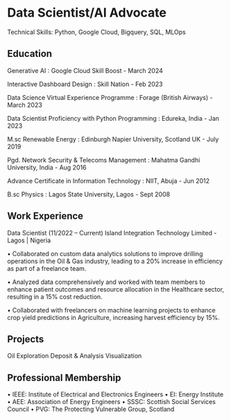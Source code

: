 # Data Scientist/AI Advocate
Technical Skills: Python, Google Cloud, Bigquery, SQL, MLOps

## Education
Generative AI 
: Google Cloud Skill Boost - March 2024

Interactive Dashboard Design
: Skill Nation - Feb 2023  

Data Science Virtual Experience Programme 
: Forage (British Airways) - March 2023 

Data Scientist Proficiency with Python Programming 
: Edureka, India - Jan 2023

M.sc Renewable Energy 
: Edinburgh Napier University, Scotland UK - July 2019

Pgd. Network Security & Telecoms Management
: Mahatma Gandhi University, India - Aug 2016

Advance Certificate in Information Technology
: NIIT, Abuja - Jun 2012

B.sc Physics
: Lagos State University, Lagos - Sept 2008


## Work Experience
Data Scientist (11/2022 – Current) 
Island Integration Technology Limited - Lagos | Nigeria
 
•	Collaborated on custom data analytics solutions to improve drilling operations in the Oil & Gas industry, leading to a 20% increase in efficiency as part of a freelance team.

•	Analyzed data comprehensively and worked with team members to enhance patient outcomes and resource allocation in the Healthcare sector, resulting in a 15% cost reduction.

•	Collaborated with freelancers on machine learning projects to enhance crop yield predictions in Agriculture, increasing harvest efficiency by 15%. 


## Projects
Oil Exploration Deposit & Analysis Visualization 


## Professional Membership
•	IEEE: Institute of Electrical and Electronics Engineers
•	EI: Energy Institute
•	AEE: Association of Energy Engineers
•	SSSC: Scottish Social Services Council
•	PVG: The Protecting Vulnerable Group, Scotland












